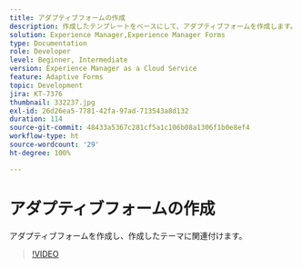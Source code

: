 ```yaml
---
title: アダプティブフォームの作成
description: 作成したテンプレートをベースにして、アダプティブフォームを作成します。
solution: Experience Manager,Experience Manager Forms
type: Documentation
role: Developer
level: Beginner, Intermediate
version: Experience Manager as a Cloud Service
feature: Adaptive Forms
topic: Development
jira: KT-7376
thumbnail: 332237.jpg
exl-id: 26d26ea5-7781-42fa-97ad-713543a8d132
duration: 114
source-git-commit: 48433a5367c281cf5a1c106b08a1306f1b0e8ef4
workflow-type: ht
source-wordcount: '29'
ht-degree: 100%

---
```


# アダプティブフォームの作成

アダプティブフォームを作成し、作成したテーマに関連付けます。

>[!VIDEO](https://video.tv.adobe.com/v/332237?quality=12&learn=on)
